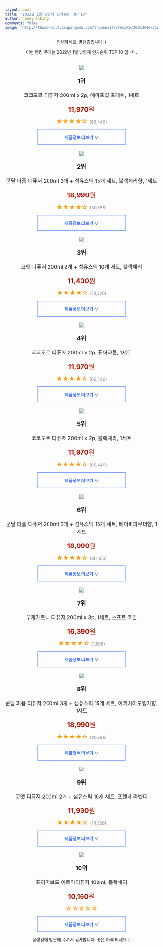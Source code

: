 ```yaml
--- 
layout: post 
title: "2022년 1월 방향제 인기순위 TOP 10" 
author: honeyranking 
comments: false 
image: "http://thumbnail7.coupangcdn.com/thumbnails/remote/300x300ex/image/retail/images/12731464029260484-b191d913-bb22-41a1-98eb-4dd65e19114a.jpg" 
--- 
```

<p style="text-align: center;">안녕하세요. 꿀랭킹입니다 :)</p> <p style="text-align: center;">이번 랭킹 주제는 2022년 1월 방향제 인기순위 TOP 10 입니다.</p><center><img src="http://thumbnail7.coupangcdn.com/thumbnails/remote/300x300ex/image/retail/images/12731464029260484-b191d913-bb22-41a1-98eb-4dd65e19114a.jpg" style="margin-top:20px" /></center> <p style="text-align: center; font-size: 20px"><b>1위</b></p> <p style="text-align: center; font-size: 17px">코코도르 디퓨저 200ml x 2p, 에이프릴 프레쉬, 1세트</p> <p style="text-align: center;"><span style="color: #b61800; font-size: 22px;"><b>11,970</b>원</span></p> <p style="text-align: center;"><span style="color: #ff9600; font-size: 20px;">★★★★☆ </span><span style="color: #878787;">(66,446)</span></p> <center><a href="https://link.coupang.com/a/i1Bbd"> <div style="font-size: 14px; display: inline-block; padding: 15px 90px; color: #346aff; border-radius: 2px; border: 1px solid #346aff; cursor: pointer;"><b>제품정보 더보기 &or;</b></div> </a></center><center><img src="http://thumbnail8.coupangcdn.com/thumbnails/remote/300x300ex/image/retail/images/10657600374477799-8c613631-a2b4-4e6f-9be2-ec3bca8ef1b3.jpg" style="margin-top:20px" /></center> <p style="text-align: center; font-size: 20px"><b>2위</b></p> <p style="text-align: center; font-size: 17px">쿤달 퍼퓸 디퓨저 200ml 3개 + 섬유스틱 15개 세트, 블랙체리향, 1세트</p> <p style="text-align: center;"><span style="color: #b61800; font-size: 22px;"><b>18,990</b>원</span></p> <p style="text-align: center;"><span style="color: #ff9600; font-size: 20px;">★★★★☆ </span><span style="color: #878787;">(30,555)</span></p> <center><a href="https://link.coupang.com/a/i1Bbe"> <div style="font-size: 14px; display: inline-block; padding: 15px 90px; color: #346aff; border-radius: 2px; border: 1px solid #346aff; cursor: pointer;"><b>제품정보 더보기 &or;</b></div> </a></center><center><img src="http://thumbnail7.coupangcdn.com/thumbnails/remote/300x300ex/image/retail/images/521559354339093-0e52c975-f8dd-421e-91ad-8a5ab55314af.jpg" style="margin-top:20px" /></center> <p style="text-align: center; font-size: 20px"><b>3위</b></p> <p style="text-align: center; font-size: 17px">코멧 디퓨저 200ml 2개 + 섬유스틱 10개 세트, 블랙체리</p> <p style="text-align: center;"><span style="color: #b61800; font-size: 22px;"><b>11,400</b>원</span></p> <p style="text-align: center;"><span style="color: #ff9600; font-size: 20px;">★★★★☆ </span><span style="color: #878787;">(14,526)</span></p> <center><a href="https://link.coupang.com/a/i1Bbf"> <div style="font-size: 14px; display: inline-block; padding: 15px 90px; color: #346aff; border-radius: 2px; border: 1px solid #346aff; cursor: pointer;"><b>제품정보 더보기 &or;</b></div> </a></center><center><img src="http://thumbnail6.coupangcdn.com/thumbnails/remote/300x300ex/image/retail/images/12731464118217730-6ec220aa-2302-48ce-963e-72330babe52e.jpg" style="margin-top:20px" /></center> <p style="text-align: center; font-size: 20px"><b>4위</b></p> <p style="text-align: center; font-size: 17px">코코도르 디퓨저 200ml x 2p, 퓨어코튼, 1세트</p> <p style="text-align: center;"><span style="color: #b61800; font-size: 22px;"><b>11,970</b>원</span></p> <p style="text-align: center;"><span style="color: #ff9600; font-size: 20px;">★★★★☆ </span><span style="color: #878787;">(66,446)</span></p> <center><a href="https://link.coupang.com/a/i1Bbg"> <div style="font-size: 14px; display: inline-block; padding: 15px 90px; color: #346aff; border-radius: 2px; border: 1px solid #346aff; cursor: pointer;"><b>제품정보 더보기 &or;</b></div> </a></center><center><img src="http://thumbnail7.coupangcdn.com/thumbnails/remote/300x300ex/image/retail/images/12731463787023716-988dde70-947e-469c-9230-8be14dafd82d.jpg" style="margin-top:20px" /></center> <p style="text-align: center; font-size: 20px"><b>5위</b></p> <p style="text-align: center; font-size: 17px">코코도르 디퓨저 200ml x 2p, 블랙체리, 1세트</p> <p style="text-align: center;"><span style="color: #b61800; font-size: 22px;"><b>11,970</b>원</span></p> <p style="text-align: center;"><span style="color: #ff9600; font-size: 20px;">★★★★☆ </span><span style="color: #878787;">(66,446)</span></p> <center><a href="https://link.coupang.com/a/i1Bbh"> <div style="font-size: 14px; display: inline-block; padding: 15px 90px; color: #346aff; border-radius: 2px; border: 1px solid #346aff; cursor: pointer;"><b>제품정보 더보기 &or;</b></div> </a></center><center><img src="http://thumbnail8.coupangcdn.com/thumbnails/remote/300x300ex/image/retail/images/10657600264575982-67451d5f-6e75-44ed-aefa-9ec097b426a7.jpg" style="margin-top:20px" /></center> <p style="text-align: center; font-size: 20px"><b>6위</b></p> <p style="text-align: center; font-size: 17px">쿤달 퍼퓸 디퓨저 200ml 3개 + 섬유스틱 15개 세트, 베이비파우더향, 1세트</p> <p style="text-align: center;"><span style="color: #b61800; font-size: 22px;"><b>18,990</b>원</span></p> <p style="text-align: center;"><span style="color: #ff9600; font-size: 20px;">★★★★☆ </span><span style="color: #878787;">(30,555)</span></p> <center><a href="https://link.coupang.com/a/i1Bbi"> <div style="font-size: 14px; display: inline-block; padding: 15px 90px; color: #346aff; border-radius: 2px; border: 1px solid #346aff; cursor: pointer;"><b>제품정보 더보기 &or;</b></div> </a></center><center><img src="http://thumbnail10.coupangcdn.com/thumbnails/remote/300x300ex/image/retail/images/2032805766370211-445f699f-110a-4638-81fb-c4b54eb11f71.jpg" style="margin-top:20px" /></center> <p style="text-align: center; font-size: 20px"><b>7위</b></p> <p style="text-align: center; font-size: 17px">부케가르니 디퓨저 200ml x 3p, 1세트, 소프트 코튼</p> <p style="text-align: center;"><span style="color: #b61800; font-size: 22px;"><b>16,390</b>원</span></p> <p style="text-align: center;"><span style="color: #ff9600; font-size: 20px;">★★★★☆ </span><span style="color: #878787;">(1,888)</span></p> <center><a href="https://link.coupang.com/a/i1Bbj"> <div style="font-size: 14px; display: inline-block; padding: 15px 90px; color: #346aff; border-radius: 2px; border: 1px solid #346aff; cursor: pointer;"><b>제품정보 더보기 &or;</b></div> </a></center><center><img src="http://thumbnail8.coupangcdn.com/thumbnails/remote/300x300ex/image/retail/images/10657600538258778-27b34fe5-624e-4005-a05a-65e548dd88e8.jpg" style="margin-top:20px" /></center> <p style="text-align: center; font-size: 20px"><b>8위</b></p> <p style="text-align: center; font-size: 17px">쿤달 퍼퓸 디퓨저 200ml 3개 + 섬유스틱 15개 세트, 아카시아모링가향, 1세트</p> <p style="text-align: center;"><span style="color: #b61800; font-size: 22px;"><b>18,990</b>원</span></p> <p style="text-align: center;"><span style="color: #ff9600; font-size: 20px;">★★★★☆ </span><span style="color: #878787;">(30,555)</span></p> <center><a href="https://link.coupang.com/a/i1Bbl"> <div style="font-size: 14px; display: inline-block; padding: 15px 90px; color: #346aff; border-radius: 2px; border: 1px solid #346aff; cursor: pointer;"><b>제품정보 더보기 &or;</b></div> </a></center><center><img src="http://thumbnail8.coupangcdn.com/thumbnails/remote/300x300ex/image/retail/images/604151000624453-1881ec28-2d12-4b5f-ba37-24d135f1fa2c.jpg" style="margin-top:20px" /></center> <p style="text-align: center; font-size: 20px"><b>9위</b></p> <p style="text-align: center; font-size: 17px">코멧 디퓨저 200ml 2개 + 섬유스틱 10개 세트, 프렌치 라벤더</p> <p style="text-align: center;"><span style="color: #b61800; font-size: 22px;"><b>11,990</b>원</span></p> <p style="text-align: center;"><span style="color: #ff9600; font-size: 20px;">★★★★☆ </span><span style="color: #878787;">(14,526)</span></p> <center><a href="https://link.coupang.com/a/i1Bbm"> <div style="font-size: 14px; display: inline-block; padding: 15px 90px; color: #346aff; border-radius: 2px; border: 1px solid #346aff; cursor: pointer;"><b>제품정보 더보기 &or;</b></div> </a></center><center><img src="http://thumbnail9.coupangcdn.com/thumbnails/remote/300x300ex/image/rs_quotation_api/ylggbtib/1c860004673f48cc8cadf417620d6d81.jpg" style="margin-top:20px" /></center> <p style="text-align: center; font-size: 20px"><b>10위</b></p> <p style="text-align: center; font-size: 17px">프리저브드 아로마디퓨저 100ml, 블랙체리</p> <p style="text-align: center;"><span style="color: #b61800; font-size: 22px;"><b>10,160</b>원</span></p> <p style="text-align: center;"><span style="color: #ff9600; font-size: 20px;">☆☆☆☆☆ </span><span style="color: #878787;"></span></p> <center><a href="https://link.coupang.com/a/i1Bbn"> <div style="font-size: 14px; display: inline-block; padding: 15px 90px; color: #346aff; border-radius: 2px; border: 1px solid #346aff; cursor: pointer;"><b>제품정보 더보기 &or;</b></div> </a></center> <p style="text-align: center;">꿀랭킹에 방문해 주셔서 감사합니다. 좋은 하루 되세요 :)</p>
